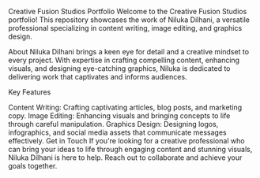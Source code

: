 Creative Fusion Studios Portfolio
Welcome to the Creative Fusion Studios portfolio! This repository showcases the work of Niluka Dilhani, a versatile professional specializing in content writing, image editing, and graphics design.

About
Niluka Dilhani brings a keen eye for detail and a creative mindset to every project. With expertise in crafting compelling content, enhancing visuals, and designing eye-catching graphics, Niluka is dedicated to delivering work that captivates and informs audiences.

Key Features

Content Writing: Crafting captivating articles, blog posts, and marketing copy.
Image Editing: Enhancing visuals and bringing concepts to life through careful manipulation.
Graphics Design: Designing logos, infographics, and social media assets that communicate messages effectively.
Get in Touch
If you're looking for a creative professional who can bring your ideas to life through engaging content and stunning visuals, Niluka Dilhani is here to help. Reach out to collaborate and achieve your goals together.

